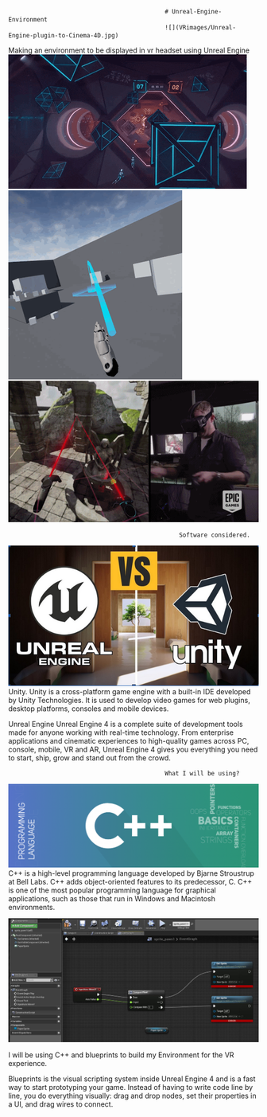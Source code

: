                                                 # Unreal-Engine-Environment
                                                ![](VRimages/Unreal-Engine-plugin-to-Cinema-4D.jpg)
Making an environment to be displayed in vr headset using Unreal Engine
![](VRimages/giphy.gif)
![](VRimages/VRTemplate01.gif)
![](VRimages/source.gif)

                                                    Software considered.


![](VRimages/sfdsdfss.PNG)
Unity.
Unity is a cross-platform game engine with a built-in IDE developed by Unity Technologies. It is used to develop video games for web plugins, desktop platforms, consoles and mobile devices.

Unreal Engine
Unreal Engine 4 is a complete suite of development tools made for anyone working with real-time technology. From enterprise applications and cinematic experiences to high-quality games across PC, console, mobile, VR and AR, Unreal Engine 4 gives you everything you need to start, ship, grow and stand out from the crowd.

                                                What I will be using?
                                                
![](VRimages/titleShadow-1024x341.png)
C++ is a high-level programming language developed by Bjarne Stroustrup at Bell Labs. C++ adds object-oriented features to its predecessor, C. C++ is one of the most popular programming language for graphical applications, such as those that run in Windows and Macintosh environments.

![](VRimages/image_31202.jpg)
  
I will be using C++ and blueprints to build my Environment for the VR experience.
  
Blueprints is the visual scripting system inside Unreal Engine 4 and is a fast way to start prototyping your game. Instead of having to write code line by line, you do everything visually: drag and drop nodes, set their properties in a UI, and drag wires to connect.


